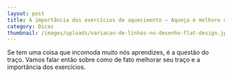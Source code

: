 ```yaml
---
layout: post
title: A importância dos exercícios de aquecimento – Aqueça e melhore o traço
category: Dicas
thumbnail: /images/uploads/variacao-de-linhas-no-desenho-flat-design.jpg
---
```

Se tem uma coisa que incomoda muito nós aprendizes, é a questão do traço. Vamos falar então sobre como de fato melhorar seu traço e a importância dos exercícios.

